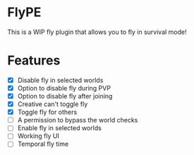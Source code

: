 # FlyPE
This is a WIP fly plugin that allows you to fly in survival mode!

# Features
- [x] Disable fly in selected worlds
- [x] Option to disable fly during PVP
- [x] Option to disable fly after joining
- [x] Creative can't toggle fly
- [x] Toggle fly for others
- [ ] A permission to bypass the world checks
- [ ] Enable fly in selected worlds
- [ ] Working fly UI
- [ ] Temporal fly time

